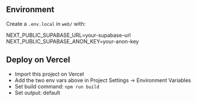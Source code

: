 Environment
-----------

Create a `.env.local` in `web/` with:

NEXT_PUBLIC_SUPABASE_URL=your-supabase-url
NEXT_PUBLIC_SUPABASE_ANON_KEY=your-anon-key

Deploy on Vercel
----------------

- Import this project on Vercel
- Add the two env vars above in Project Settings → Environment Variables
- Set build command: `npm run build`
- Set output: default


